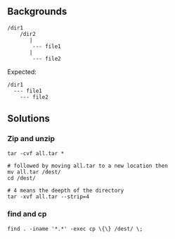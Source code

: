 ## Backgrounds

```
/dir1
    /dir2 
       |
        --- file1
       |
        --- file2
```

 Expected:

```
/dir1
  --- file1
	--- file2
```



## Solutions

### Zip and unzip

```shell
tar -cvf all.tar *

# followed by moving all.tar to a new location then
mv all.tar /dest/
cd /dest/

# 4 means the deepth of the directory
tar -xvf all.tar --strip=4
```

### find and cp

```shell
find . -iname '*.*' -exec cp \{\} /dest/ \;
```

